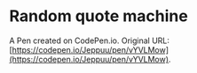 # Random quote machine

A Pen created on CodePen.io. Original URL: [https://codepen.io/Jeppuu/pen/vYVLMow](https://codepen.io/Jeppuu/pen/vYVLMow).

